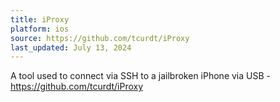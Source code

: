 ```yaml
---
title: iProxy
platform: ios
source: https://github.com/tcurdt/iProxy
last_updated: July 13, 2024
---
```


A tool used to connect via SSH to a jailbroken iPhone via USB - <https://github.com/tcurdt/iProxy>
